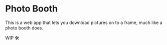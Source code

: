 # Photo Booth

This is a web app that lets you download pictures on to a frame, much like a photo booth does.

WIP 🛠